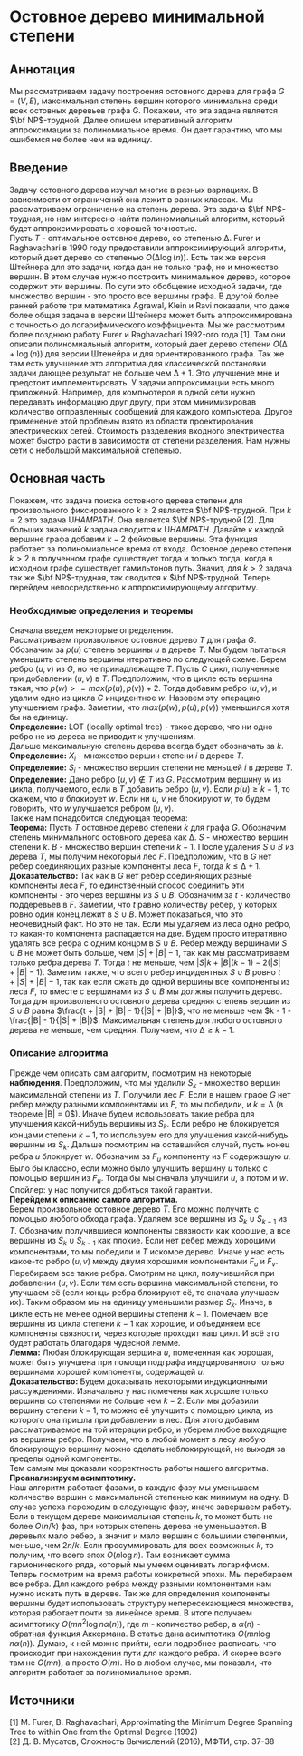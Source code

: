 # Остовное дерево минимальной степени
## Аннотация
Мы рассматриваем задачу построения остовного дерева для графа $G = (V, E)$, максимальная степень вершин которого минимальна среди всех остовных деревьев графа G. Покажем, что эта задача является  $\bf NP$-трудной. Далее опишем итеративный алгоритм аппроксимации за полиномиальное время. Он дает гарантию, что мы ошибемся не более чем на единицу.
## Введение
Задачу остовного дерева изучал многие в разных вариациях. В зависимости от ограничений она лежит в разных классах. Мы рассматриваем ограничение на степень дерева. Эта задача $\bf NP$-трудная, но нам интересно найти полиномиальный алгоритм, который будет аппроксимировать с хорошей точностью.  
Пусть $Т$ - оптимальное остовное дерево, со степенью $∆$. Furer и Raghavachari в 1990 году предоставили аппроксимирующий алгоритм, который дает дерево со степенью $О(∆\log(n))$. Есть так же версия Штейнера для это задачи, когда дан не только граф, но и множество вершин. В этом случае нужно построить минимальное дерево, которое содержит эти вершины. По сути это обобщение исходной задачи, где множество вершин - это просто все вершины графа. В другой более ранней работе три математика Agrawal, Klein и Ravi показали, что даже более общая задача в версии Штейнера может быть аппроксимирована с точностью до логарифмического коэффициента. Мы же рассмотрим более позднюю работу Furer и Raghavachari 1992-ого года [1]. Там они описали полиномиальный алгоритм, который дает дерево степени $О(∆ + \log(n))$ для версии Штенейра и для ориентированного графа. Так же там есть улучшение это алгоритма для классической постановки задачи дающее результат не больше чем $∆ + 1$. Это улучшение мне и предстоит имплементировать.
У задачи аппроксимации есть много приложений. Например, для компьютеров в одной сети нужно передавать информацию друг другу, при этом минимизировав количество отправленных сообщений для каждого компьютера. Другое применение этой проблемы взято из области проектирования электрических сетей. Стоимость разделения входного электричества может быстро расти в зависимости от степени разделения. Нам нужны сети с небольшой максимальной степенью.
## Основная часть
Покажем, что задача поиска остовного дерева степени для произвольного фиксированного $k \ge 2$ является $\bf NP$-трудной.  При $k=2$ это задача $\mathsf UHAMPATH$. Она является $\bf NP$-трудной [2]. Для больших значений $k$ задача сводится к $\mathsf UHAMPATH$. Давайте к каждой вершине графа добавим $k - 2$ фейковые вершины. Эта функция работает за полиномиальное время от входа. Остовное дерево степени $k >2$ в полученном графе существует тогда и только тогда, когда в исходном графе существует гамильтонов путь. Значит, для $k > 2$ задача так же $\bf NP$-трудная, так сводится к $\bf NP$-трудной.
Теперь перейдем непосредственно к аппроксимирующему алгоритму. 
### Необходимые определения и теоремы
Сначала введем некоторые определения.   
Рассматриваем произвольное остовное дерево $Т$ для графа $G$. Обозначим за $р(u)$ степень вершины $u$ в дереве $T$. Мы будем пытаться уменьшить степень вершины итеративно по следующей схеме. Берем ребро $(u, v)$ из $G$, но не принадлежащее $T$. Пусть $С$ цикл, полученные при добавлении $(u, v)$ в $Т$. Предположим, что в цикле есть вершина такая, что $р(w) >= max(p(u), p(v)) + 2$. Тогда добавим ребро $(u, v)$, и удалим одно из цикла $C$ инцидентное $w$. Назовем эту операцию улучшением графа. 
Заметим, что $max(р(w), p(u), p(v))$ уменьшился хотя бы на единицу.  
**Определение:** LOT (locally optimal tree) - такое дерево, что ни одно ребро не из дерева не приводит к улучшениям.  
Дальше максимальную степень дерева всегда будет обозначать за $k$.  
**Определение:** $X_i$ - множество вершин степени $i$ в дереве $T$.  
**Определение:** $S_i$ - множество вершин степени не меньшей $i$ в дереве $T$.   
**Определение:** Дано ребро $(u, v) \notin T$ из $G$. Рассмотрим вершину $w$ из цикла, получаемого, если в $T$ добавить ребро $(u, v)$. Если $p(u) \ge k - 1$, то скажем, что $u$ блокирует $w$. Если ни $u$, $v$ не блокируют $w$, то будем говорить, что $w$ улучшается ребром $(u, v)$.   
Также нам понадобится следующая теорема:  
**Теорема:** Пусть $T$ остовное дерево степени $k$ для графа $G$. Обозначим степень минимального остовного дерева как $∆$. $S$ - множество вершин степени $k$. $B$ - множество вершин степени $k - 1$. После удаления $S \cup B$ из дерева $T$, мы получим некоторый лес $F$. Предположим, что в $G$ нет ребер соединяющих разные компоненты леса $F$, тогда $k \le ∆ + 1$.  
**Доказательство:** Так как в $G$ нет ребер соединяющих разные компоненты леса $F$, то единственный способ соединить эти компоненты - это через вершины из $S \cup B$. Обозначим за $t$ - количество поддеревьев в $F$. Заметим, что $t$ равно количеству ребер, у которых ровно один конец лежит в $S \cup B$. Может показаться, что это неочевидный факт. Но это не так. Если мы удаляем из леса одно ребро, то какая-то компонента распадается на две. Будем просто итеративно удалять все ребра с одним концом в $S \cup B$. Ребер между вершинами $S \cup B$ не может быть больше, чем $|S| + |B| - 1$, так как мы рассматриваем только ребра дерева $T$. Тогда $t$ не меньше, чем $|S|k + |B|(k - 1) - 2(|S|+|B|-1)$. Заметим также, что всего ребер инцидентных $S \cup B$ ровно $t + |S| + |B| - 1$, так как если сжать до одной вершины все компоненты из леса $F$, то вместе с вершинами из $S \cup B$ мы должны получить дерево. Тогда для произвольного остовного дерева средняя степень вершин из $S \cup B$ равна $\frac{t + |S| + |B| - 1}{|S| + |B|}$, что не меньше чем $k - 1 - \frac{|B| - 1}{|S| + |B|}$. Максимальная степень для любого остовного дерева не меньше, чем средняя. Получаем, что $∆ \ge k - 1$.  
### Описание алгоритма
Прежде чем описать сам алгоритм, посмотрим на некоторые **наблюдения**. Предположим, что мы удалили $S_k$ - множество вершин максимальной степени из $T$. Получили лес $F$. Если в нашем графе $G$ нет ребер между разными компонентами из $F$, то мы победили, и $k = ∆$ (в теореме |B| = 0$). Иначе будем использовать такие ребра для улучшения какой-нибудь вершины из $S_k$. Если ребро не блокируется концами степени $k - 1$, то используем его для улучшения какой-нибудь вершины из $S_k$. Дальше посмотрим на оставшийся случай, пусть конец ребра $u$ блокирует $w$. Обозначим за $F_u$ компоненту из $F$ содержащую $u$. Было бы классно, если можно было улучшить вершину $u$ только с помощью вершин из $F_u$. Тогда бы мы сначала улучшили $u$, а потом и $w$. Спойлер: у нас получится добиться такой гарантии.  
**Перейдем к описанию самого алгоритма.**  
Берем произвольное остовное дерево $T$. Его можно получить с помощью любого обхода графа.
Удаляем все вершины из $S_k \cup S_{k-1}$ из $T$. Обозначим получившиеся компоненты связности как хорошие, а все вершины из $S_k \cup S_{k-1}$ как плохие. Если нет ребер между хорошими компонентами, то мы победили и $T$ искомое дерево. Иначе у нас есть какое-то ребро $(u, v)$ между двумя хорошими компонентами $F_u$ и $F_v$. Перебираем все такие ребра. Смотрим на цикл, получившийся при добавлении $(u, v)$. Если там есть вершина максимальной степени, то улучшаем её (если концы ребра блокируют её, то сначала улучшаем их). Таким образом мы на единицу уменьшили размер $S_k$. Иначе, в цикле есть не менее одной вершины степени $k-1$. Помечаем все вершины из цикла степени $k-1$ как хорошие, и объединяем все компоненты связности, через которые проходит наш цикл. И всё это будет работать благодаря чудесной лемме.  
**Лемма:** Любая блокирующая вершина $u$, помеченная как хорошая, может быть улучшена при помощи подграфа индуцированного только вершинами хорошей компоненты, содержащей $u$.  
**Доказательство:** Будем доказывать некоторыми индукционными рассуждениями. Изначально у нас помечены как хорошие только вершины со степенями не больше чем $k - 2$. Если мы добавили вершину степени $k - 1$, то можно её улучшить с помощью цикла, из которого она пришла при добавлении в лес. Для этого добавим рассматриваемое на той итерации ребро, и уберем любое выходящие из вершины ребро. Получаем, что в любой момент в лесу любую блокирующую вершину можно сделать неблокирующей, не выходя за пределы одной компоненты.  
Тем самым мы доказали корректность работы нашего алгоритма.  
**Проанализируем асимптотику.**  
Наш алгоритм работает фазами, в каждую фазу мы уменьшаем количество вершин с максимальной степенью как минимум на одну. В случае успеха переходим в следующую фазу, иначе завершаем работу. Если в текущем дереве максимальная степень $k$, то может быть не более $O(n/k)$ фаз, при которых степень дерева не уменьшается. В деревьях мало ребер, а значит и мало вершин с большими степенями, меньше, чем $2n/k$. Если просуммировать для всех возможных $k$, то получим, что всего эпох $O(n\log n)$. Там возникает сумма гармонического ряда, который мы умеем оценивать логарифмом.  
Теперь посмотрим на время работы конкретной эпохи. Мы перебираем все ребра. Для каждого ребра между разными компонентами нам нужно искать путь в дереве. Так же для определения компоненты вершины будет использовать структуру непересекающиеся множества, которая работает почти за линейное время. В итоге получаем асимптотику $O(mn^2\log n \alpha(n))$, где $m$ - количество ребер, а $\alpha(n)$ - обратная функция Аккермана. В статье дана асимптотика $O(mn\log n \alpha(n))$. Думаю, к ней можно прийти, если подробнее расписать, что происходит при нахождении пути для каждого ребра. И скорее всего там не $O(mn)$, а просто $O(m)$. Но в любом случае, мы показали, что алгоритм работает за полиномиальное время.
## Источники
[1] M. Furer, B. Raghavachari, Approximating the Minimum Degree Spanning Tree to within One from the
Optimal Degree (1992)  
[2] Д. В. Мусатов, Сложность Вычислений (2016), МФТИ, стр. 37-38